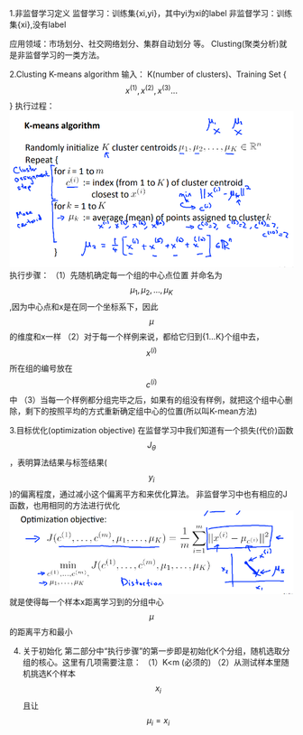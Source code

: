 1.非监督学习定义
监督学习：训练集{xi,yi}，其中yi为xi的label
非监督学习：训练集{xi},没有label

应用领域：市场划分、社交网络划分、集群自动划分 等。
Clusting(聚类分析)就是非监督学习的一类方法。

2.Clusting K-means algorithm
输入： K(number of clusters)、Training Set { $$x^{(1)},x^{(2)},x^{(3)}...$$ }
执行过程：
![](/机器学习/images/70.png)
执行步骤：
（1）先随机确定每一个组的中心点位置 并命名为 $$\mu_1,\mu_2,...,\mu_K$$,因为中心点和x是在同一个坐标系下，因此$$\mu$$的维度和x一样
（2）对于每一个样例来说，都给它归到{1...K}个组中去，$$x^{(i)}$$所在组的编号放在$$c^{(i)}$$中
（3）当每一个样例都分组完毕之后，如果有的组没有样例，就把这个组中心删除，剩下的按照平均的方式重新确定组中心的位置(所以叫K-mean方法)

3.目标优化(optimization objective)
在监督学习中我们知道有一个损失(代价)函数$$J_\theta$$，表明算法结果与标签结果($$y_i$$)的偏离程度，通过减小这个偏离平方和来优化算法。
非监督学习中也有相应的J函数，也用相同的方法进行优化
![](/机器学习/images/71.png)
就是使得每一个样本x距离学习到的分组中心$$\mu$$的距离平方和最小

4. 关于初始化
第二部分中“执行步骤”的第一步即是初始化K个分组，随机选取分组的核心。这里有几项需要注意：
 （1）K<m (必须的)
 （2）从测试样本里随机挑选K个样本$$x_i$$且让$$\mu_i = x_i$$